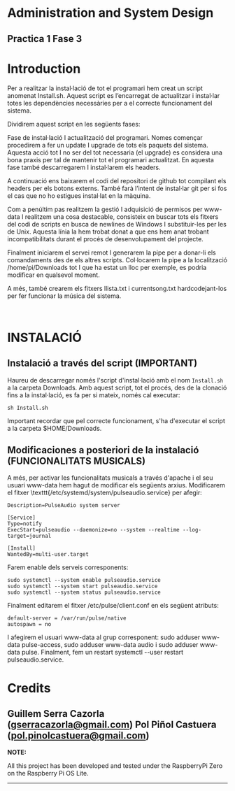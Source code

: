 # Administration and System Design
## Practica 1 Fase 3

# Introduction

Per a realitzar la instal·lació de tot el programari hem creat un script anomenat Install.sh. Aquest script es l’encarregat de actualitzar i instal·lar totes les dependències necessàries per a el correcte funcionament del sistema. 

Dividirem aquest script en les següents fases: 

Fase de instal·lació I actualització del programari. Nomes començar procedirem a fer un update I upgrade de tots els paquets del sistema. Aquesta acció tot I no ser del tot necessaria (el upgrade) es considera una bona praxis per tal de mantenir tot el programari actualitzat. En aquesta fase també descarregarem I instal·larem els headers.  

A continuació ens baixarem el codi del repositori de github tot compilant els headers per els botons externs. També farà l’intent de instal·lar git per si fos el cas que no ho estigues instal·lat en la màquina.  

Com a penúltim pas realitzem la gestió I adquisició de permisos per www-data I realitzem una cosa destacable, consisteix en buscar tots els fitxers del codi de scripts en busca de newlines de Windows I substituir-les per les de Unix. Aquesta línia la hem trobat donat a que ens hem anat trobant incompatibilitats durant el procés de desenvolupament del projecte.  

Finalment iniciarem el servei remot I generarem la pipe per a donar-li els comandaments des de els altres scripts. Col·locarem la pipe a la localització /home/pi/Downloads tot I que ha estat un lloc per exemple, es podria modificar en qualsevol moment.  

A més, també crearem els fitxers llista.txt i currentsong.txt hardcodejant-los per fer funcionar la música del sistema.

<br>

# INSTALACIÓ
## Instalació a través del script (IMPORTANT)
Haureu de descarregar només l'script d'instal·lació amb el nom ```Install.sh``` a la carpeta Downloads. Amb aquest script, tot el procés, des de la clonació fins a la instal·lació, es fa per si mateix, només cal executar:
```
sh Install.sh
```
Important recordar que pel correcte funcionament, s'ha d'executar el script a la carpeta $HOME/Downloads.

## Modificaciones a posteriori de la instalació (FUNCIONALITATS MUSICALS)

A més, per activar les funcionalitats musicals a través d'apache i el seu usuari www-data hem hagut de modificar els següents arxius. Modificarem el fitxer \texttt{/etc/systemd/system/pulseaudio.service} per afegir:
```
Description=PulseAudio system server
    
[Service]
Type=notify
ExecStart=pulseaudio --daemonize=no --system --realtime --log-target=journal
    
[Install]
WantedBy=multi-user.target
```

Farem enable dels serveis corresponents:

```
sudo systemctl --system enable pulseaudio.service
sudo systemctl --system start pulseaudio.service
sudo systemctl --system status pulseaudio.service
```

Finalment editarem el fitxer /etc/pulse/client.conf en els següent atributs:
```
default-server = /var/run/pulse/native
autospawn = no
```

I afegirem el usuari www-data al grup corresponent: sudo adduser www-data pulse-access, sudo adduser www-data audio i sudo adduser www-data pulse. Finalment, fem un restart systemctl --user restart pulseaudio.service.



# Credits

Guillem Serra Cazorla (gserracazorla@gmail.com)
Pol Piñol Castuera (pol.pinolcastuera@gmail.com)
<br>
---
**NOTE:**

All this project has been developed and tested under the RaspberryPi Zero on the Raspberry Pi OS Lite.

---
